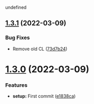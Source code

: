 undefined

## [1.3.1](https://github.com/ItaloSa/workflows/compare/1.3.0...1.3.1) (2022-03-09)


### Bug Fixes

* Remove old CL ([73d7b24](https://github.com/ItaloSa/workflows/commit/73d7b24f9220d80b6245ec224a6d9cd1b715e98c))



# [1.3.0](https://github.com/ItaloSa/workflows/compare/1.3.0...1.3.1) (2022-03-09)


### Features

* **setup:** First commit ([e1838ca](https://github.com/ItaloSa/workflows/commit/e1838ca476867a690c97d07a2100d3483ef13584))